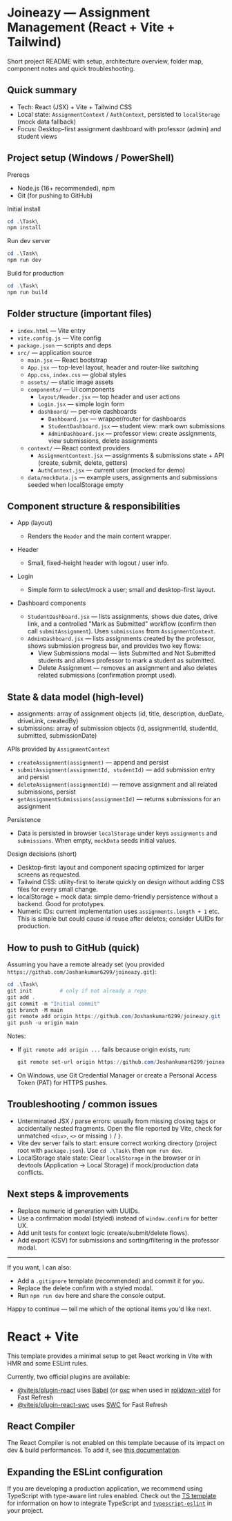 # Joineazy — Assignment Management (React + Vite + Tailwind)

Short project README with setup, architecture overview, folder map, component notes and quick troubleshooting.

## Quick summary

- Tech: React (JSX) + Vite + Tailwind CSS
- Local state: `AssignmentContext` / `AuthContext`, persisted to `localStorage` (mock data fallback)
- Focus: Desktop-first assignment dashboard with professor (admin) and student views

## Project setup (Windows / PowerShell)

Prereqs
- Node.js (16+ recommended), npm
- Git (for pushing to GitHub)

Initial install

```powershell
cd .\Task\
npm install
```

Run dev server

```powershell
cd .\Task\
npm run dev
```

Build for production

```powershell
cd .\Task\
npm run build
```

## Folder structure (important files)

- `index.html` — Vite entry
- `vite.config.js` — Vite config
- `package.json` — scripts and deps
- `src/` — application source
  - `main.jsx` — React bootstrap
  - `App.jsx` — top-level layout, header and router-like switching
  - `App.css`, `index.css` — global styles
  - `assets/` — static image assets
  - `components/` — UI components
    - `layout/Header.jsx` — top header and user actions
    - `Login.jsx` — simple login form
    - `dashboard/` — per-role dashboards
      - `Dashboard.jsx` — wrapper/router for dashboards
      - `StudentDashboard.jsx` — student view: mark own submissions
      - `AdminDashboard.jsx` — professor view: create assignments, view submissions, delete assignments
  - `context/` — React context providers
    - `AssignmentContext.jsx` — assignments & submissions state + API (create, submit, delete, getters)
    - `AuthContext.jsx` — current user (mocked for demo)
  - `data/mockData.js` — example users, assignments and submissions seeded when localStorage empty

## Component structure & responsibilities

- App (layout)
  - Renders the `Header` and the main content wrapper.

- Header
  - Small, fixed-height header with logout / user info.

- Login
  - Simple form to select/mock a user; small and desktop-first layout.

- Dashboard components
  - `StudentDashboard.jsx` — lists assignments, shows due dates, drive link, and a controlled "Mark as Submitted" workflow (confirm then call `submitAssignment`). Uses `submissions` from `AssignmentContext`.
  - `AdminDashboard.jsx` — lists assignments created by the professor, shows submission progress bar, and provides two key flows:
    - View Submissions modal — lists Submitted and Not Submitted students and allows professor to mark a student as submitted.
    - Delete Assignment — removes an assignment and also deletes related submissions (confirmation prompt used).

## State & data model (high-level)

- assignments: array of assignment objects (id, title, description, dueDate, driveLink, createdBy)
- submissions: array of submission objects (id, assignmentId, studentId, submitted, submissionDate)

APIs provided by `AssignmentContext`
- `createAssignment(assignment)` — append and persist
- `submitAssignment(assignmentId, studentId)` — add submission entry and persist
- `deleteAssignment(assignmentId)` — remove assignment and all related submissions, persist
- `getAssignmentSubmissions(assignmentId)` — returns submissions for an assignment

Persistence
- Data is persisted in browser `localStorage` under keys `assignments` and `submissions`. When empty, `mockData` seeds initial values.

Design decisions (short)

- Desktop-first: layout and component spacing optimized for larger screens as requested.
- Tailwind CSS: utility-first to iterate quickly on design without adding CSS files for every small change.
- localStorage + mock data: simple demo-friendly persistence without a backend. Good for prototypes.
- Numeric IDs: current implementation uses `assignments.length + 1` etc. This is simple but could cause id reuse after deletes; consider UUIDs for production.

## How to push to GitHub (quick)

Assuming you have a remote already set (you provided `https://github.com/Joshankumar6299/joineazy.git`):

```powershell
cd .\Task\
git init         # only if not already a repo
git add .
git commit -m "Initial commit"
git branch -M main
git remote add origin https://github.com/Joshankumar6299/joineazy.git
git push -u origin main
```

Notes:
- If `git remote add origin ...` fails because origin exists, run:
  ```powershell
  git remote set-url origin https://github.com/Joshankumar6299/joineazy.git
  ```
- On Windows, use Git Credential Manager or create a Personal Access Token (PAT) for HTTPS pushes.

## Troubleshooting / common issues

- Unterminated JSX / parse errors: usually from missing closing tags or accidentally nested fragments. Open the file reported by Vite, check for unmatched `<div>`, `<>` or missing `)` / `}`.
- Vite dev server fails to start: ensure correct working directory (project root with `package.json`). Use `cd .\Task\` then `npm run dev`.
- LocalStorage stale state: Clear `localStorage` in the browser or in devtools (Application → Local Storage) if mock/production data conflicts.

## Next steps & improvements

- Replace numeric id generation with UUIDs.
- Use a confirmation modal (styled) instead of `window.confirm` for better UX.
- Add unit tests for context logic (create/submit/delete flows).
- Add export (CSV) for submissions and sorting/filtering in the professor modal.

---

If you want, I can also:
- Add a `.gitignore` template (recommended) and commit it for you.
- Replace the delete confirm with a styled modal.
- Run `npm run dev` here and share the console output.

Happy to continue — tell me which of the optional items you'd like next.
# React + Vite

This template provides a minimal setup to get React working in Vite with HMR and some ESLint rules.

Currently, two official plugins are available:

- [@vitejs/plugin-react](https://github.com/vitejs/vite-plugin-react/blob/main/packages/plugin-react) uses [Babel](https://babeljs.io/) (or [oxc](https://oxc.rs) when used in [rolldown-vite](https://vite.dev/guide/rolldown)) for Fast Refresh
- [@vitejs/plugin-react-swc](https://github.com/vitejs/vite-plugin-react/blob/main/packages/plugin-react-swc) uses [SWC](https://swc.rs/) for Fast Refresh

## React Compiler

The React Compiler is not enabled on this template because of its impact on dev & build performances. To add it, see [this documentation](https://react.dev/learn/react-compiler/installation).

## Expanding the ESLint configuration

If you are developing a production application, we recommend using TypeScript with type-aware lint rules enabled. Check out the [TS template](https://github.com/vitejs/vite/tree/main/packages/create-vite/template-react-ts) for information on how to integrate TypeScript and [`typescript-eslint`](https://typescript-eslint.io) in your project.
